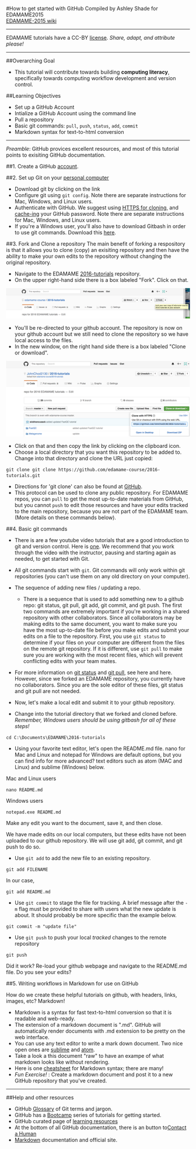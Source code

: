 #How to get started with GitHub
Compiled by Ashley Shade for EDAMAME2015   
[EDAMAME-2015 wiki](https://github.com/edamame-course/2015-tutorials/wiki)

***
EDAMAME tutorials have a CC-BY [license](https://github.com/edamame-course/2015-tutorials/blob/master/LICENSE.md). _Share, adapt, and attribute please!_
***

##Overarching Goal
* This tutorial will contribute towards building **computing literacy**, specifically towards computing workflow development and version control.

##Learning Objectives
* Set up a GitHub Account
* Intialize a GitHub Account using the command line
* Pull a repository
* Basic git commands:  `pull`, `push`, `status`, `add`, `commit`
* Markdown syntax for text-to-html conversion

***
_Preamble_:  GitHub provices excellent resources, and most of this tutorial points to exisiting GitHub documentation.   

##1.  Create a GitHub [account](https://github.com).

##2.  Set up Git on your [personal computer](https://help.github.com/articles/set-up-git/)
*  Download git by clicking on the link
*  Configure git using `git config`.  Note there are separate instructions for Mac, Windows, and Linux users.
*  Authenticate with GitHub.  We suggest using [HTTPS for cloning](https://help.github.com/articles/which-remote-url-should-i-use/#cloning-with-https-recommended), and [cache-ing](https://help.github.com/articles/caching-your-github-password-in-git/) your GitHub password. Note there are separate instructions for Mac, Windows, and Linux users.
*  If you're a Windows user, you'll also have to download Gitbash in order to use git commands. Download this [here](https://git-for-windows.github.io).


##3.  Fork and Clone a repository
The main benefit of forking a respository is that it allows you to clone (copy) an exisiting repository and then have the ability to make your own edits to the repository without changing the original repository. 
*  Navigate to the EDAMAME [2016-tutorials](https://github.com/edamame-course/2016-tutorials) repository.  
*  On the upper right-hand side there is a box labeled "Fork". Click on that.

![img1](/img/Fork.png)

*  You'll be re-directed to your github account. The repository is now on your github account but we still need to clone the repository so we have local access to the files. 
*  In the new window, on the right hand side there is a box labeled "Clone or download". 

![img2](/img/Clone.png)
 
* Click on that and then copy the link by clicking on the clipboard icon.
*  Choose a local directory that you want this repository to be added to. Change into that directory and clone the URL just copied: 

```
git clone git clone https://github.com/edamame-course/2016-tutorials.git
```

*  Directions for 'git clone' can also be found at [GitHub](https://help.github.com/articles/cloning-a-repository/). 
*  This protocol can be used to clone any public repository.  For EDAMAME repos, you can `pull` to get the most up-to-date materials from GitHub, but you cannot `push` to edit those resources and have your edits tracked to the main repository, because you are not part of the EDAMAME team. (More details on these commands below). 

##4.  Basic git commands
*  There is are a few youtube video tutorials that are a good introduction to git and version control.  Here is [one](https://www.youtube.com/watch?v=0fKg7e37bQE).  We recommend that you work through the video with the instructor, pausing and starting again as needed, to get started with Git.
* All git commands start with `git`.  Git commands will only work within git repositories (you can't use them on any old directory on your computer).
 
* The sequence of adding new files / updating a repo.
  - There is a sequence that is used to add something new to a github repo: git status, git pull, git add, git commit, and git push. The first two commands are extremely important if you're working in a shared repository with other collaborators. Since all collaborators may be making edits to the same document, you want to make sure you have the most up-to-date file before you make edits and submit your edits on a file to the repository. First, you use `git status` to determine if your files on your computer are different from the files on the remote git repository.  If it is different, use `git pull` to make sure you are working with the most recent files, which will prevent conflicting edits with your team mates.
  
 - For more information on [git status](https://git-scm.com/docs/git-status) and [git pull](https://git-scm.com/docs/git-pull), see here and here. However, since we forked an EDAMAME repository, you currently have no collaborators. Since you are the sole editor of these files, git status and git pull are not needed.

* Now, let's make a local edit and submit it to your github repository. 
 
* Change into the tutorial directory that we forked and cloned before. _Remember, Windows users should be using gitbash for all of these steps!_

```
cd C:\Documents\EDAMAME\2016-tutorials
```

* Using your favorite text editor, let's open the README.md file. nano for Mac and Linux and notepad for Windows are default options, but you can find info for more advanced? text editors such as atom (MAC and Linux) and sublime (Windows) below. 

Mac and Linux users
```
nano README.md
```

Windows users

```
notepad.exe README.md
```

Make any edit you want to the document, save it, and then close. 

We have made edits on our local computers, but these edits have not been uploaded to our github repository. We will use git add, git commit, and git push to do so. 

* Use `git add` to add the new file to an existing repository. 
```
git add FILENAME
```
  
In our case,
```
git add README.md
```
  
* Use `git commit` to stage the file for tracking. A brief message after the `-m` flag must be provided to share with users what the new update is about.  It should probably be more specific than the example below.

```
git commit -m "update file"
```
* Use `git push` to push your local _tracked_ changes to the remote repository
```
git push
```

Did it work? Re-load your github webpage and navigate to the README.md file. Do you see your edits?

##5.  Writing workflows in Markdown for use on GitHub

How do we create these helpful tutorials on github, with headers, links, images, etc? Markdown!

* Markdown is a syntax for fast text-to-html conversion so that it is readable and web-ready.
* The extension of a markdown document is ".md".  GitHub will automatically render documents with .md extension to be pretty on the web interface.
* You can use any text editor to write a mark down document.  Two nice open ones are [sublime](http://www.sublimetext.com/) and [atom](https://atom.io/).
* Take a look a this document "raw" to have an exampe of what markdown looks like without rendering. 
* Here is one [cheatsheet](https://github.com/adam-p/markdown-here/wiki/Markdown-Cheatsheet) for Markdown syntax; there are many!
* _Fun Exercise!_ : Create a markdown document and post it to a new GitHub repository that you've created.

***
##Help and other resources
* GitHub [Glossary](https://help.github.com/articles/github-glossary/) of Git terms and jargon.
* GitHub has a [Bootcamp](https://help.github.com/categories/bootcamp/) series of tutorials for getting started.
* GitHub curated page of [learning resources](https://help.github.com/articles/good-resources-for-learning-git-and-github/)
* At the bottom of all GitHub documentation, there is an button to[Contact a Human](https://github.com/contact)
* [Markdown](http://daringfireball.net/projects/markdown/) documentation and official site.

